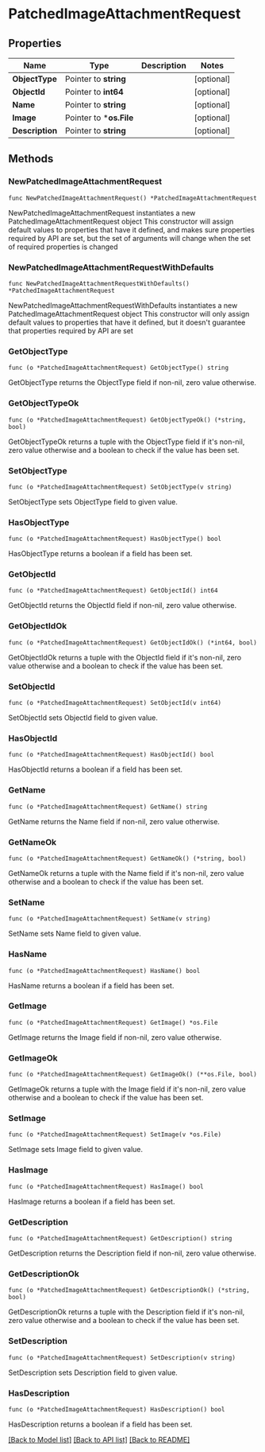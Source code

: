 # PatchedImageAttachmentRequest

## Properties

Name | Type | Description | Notes
------------ | ------------- | ------------- | -------------
**ObjectType** | Pointer to **string** |  | [optional] 
**ObjectId** | Pointer to **int64** |  | [optional] 
**Name** | Pointer to **string** |  | [optional] 
**Image** | Pointer to ***os.File** |  | [optional] 
**Description** | Pointer to **string** |  | [optional] 

## Methods

### NewPatchedImageAttachmentRequest

`func NewPatchedImageAttachmentRequest() *PatchedImageAttachmentRequest`

NewPatchedImageAttachmentRequest instantiates a new PatchedImageAttachmentRequest object
This constructor will assign default values to properties that have it defined,
and makes sure properties required by API are set, but the set of arguments
will change when the set of required properties is changed

### NewPatchedImageAttachmentRequestWithDefaults

`func NewPatchedImageAttachmentRequestWithDefaults() *PatchedImageAttachmentRequest`

NewPatchedImageAttachmentRequestWithDefaults instantiates a new PatchedImageAttachmentRequest object
This constructor will only assign default values to properties that have it defined,
but it doesn't guarantee that properties required by API are set

### GetObjectType

`func (o *PatchedImageAttachmentRequest) GetObjectType() string`

GetObjectType returns the ObjectType field if non-nil, zero value otherwise.

### GetObjectTypeOk

`func (o *PatchedImageAttachmentRequest) GetObjectTypeOk() (*string, bool)`

GetObjectTypeOk returns a tuple with the ObjectType field if it's non-nil, zero value otherwise
and a boolean to check if the value has been set.

### SetObjectType

`func (o *PatchedImageAttachmentRequest) SetObjectType(v string)`

SetObjectType sets ObjectType field to given value.

### HasObjectType

`func (o *PatchedImageAttachmentRequest) HasObjectType() bool`

HasObjectType returns a boolean if a field has been set.

### GetObjectId

`func (o *PatchedImageAttachmentRequest) GetObjectId() int64`

GetObjectId returns the ObjectId field if non-nil, zero value otherwise.

### GetObjectIdOk

`func (o *PatchedImageAttachmentRequest) GetObjectIdOk() (*int64, bool)`

GetObjectIdOk returns a tuple with the ObjectId field if it's non-nil, zero value otherwise
and a boolean to check if the value has been set.

### SetObjectId

`func (o *PatchedImageAttachmentRequest) SetObjectId(v int64)`

SetObjectId sets ObjectId field to given value.

### HasObjectId

`func (o *PatchedImageAttachmentRequest) HasObjectId() bool`

HasObjectId returns a boolean if a field has been set.

### GetName

`func (o *PatchedImageAttachmentRequest) GetName() string`

GetName returns the Name field if non-nil, zero value otherwise.

### GetNameOk

`func (o *PatchedImageAttachmentRequest) GetNameOk() (*string, bool)`

GetNameOk returns a tuple with the Name field if it's non-nil, zero value otherwise
and a boolean to check if the value has been set.

### SetName

`func (o *PatchedImageAttachmentRequest) SetName(v string)`

SetName sets Name field to given value.

### HasName

`func (o *PatchedImageAttachmentRequest) HasName() bool`

HasName returns a boolean if a field has been set.

### GetImage

`func (o *PatchedImageAttachmentRequest) GetImage() *os.File`

GetImage returns the Image field if non-nil, zero value otherwise.

### GetImageOk

`func (o *PatchedImageAttachmentRequest) GetImageOk() (**os.File, bool)`

GetImageOk returns a tuple with the Image field if it's non-nil, zero value otherwise
and a boolean to check if the value has been set.

### SetImage

`func (o *PatchedImageAttachmentRequest) SetImage(v *os.File)`

SetImage sets Image field to given value.

### HasImage

`func (o *PatchedImageAttachmentRequest) HasImage() bool`

HasImage returns a boolean if a field has been set.

### GetDescription

`func (o *PatchedImageAttachmentRequest) GetDescription() string`

GetDescription returns the Description field if non-nil, zero value otherwise.

### GetDescriptionOk

`func (o *PatchedImageAttachmentRequest) GetDescriptionOk() (*string, bool)`

GetDescriptionOk returns a tuple with the Description field if it's non-nil, zero value otherwise
and a boolean to check if the value has been set.

### SetDescription

`func (o *PatchedImageAttachmentRequest) SetDescription(v string)`

SetDescription sets Description field to given value.

### HasDescription

`func (o *PatchedImageAttachmentRequest) HasDescription() bool`

HasDescription returns a boolean if a field has been set.


[[Back to Model list]](../README.md#documentation-for-models) [[Back to API list]](../README.md#documentation-for-api-endpoints) [[Back to README]](../README.md)


